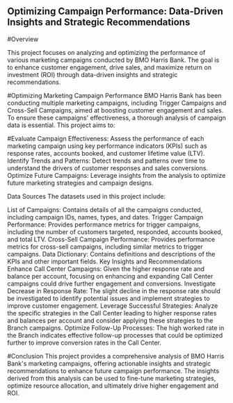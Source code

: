 ## Optimizing Campaign Performance: Data-Driven Insights and Strategic Recommendations

#Overview

This project focuses on analyzing and optimizing the performance of various marketing campaigns conducted by BMO Harris Bank. The goal is to enhance customer engagement, drive sales, and maximize return on investment (ROI) through data-driven insights and strategic recommendations.

#Optimizing Marketing Campaign Performance
BMO Harris Bank has been conducting multiple marketing campaigns, including Trigger Campaigns and Cross-Sell Campaigns, aimed at boosting customer engagement and sales. To ensure these campaigns' effectiveness, a thorough analysis of campaign data is essential. This project aims to:

#Evaluate Campaign Effectiveness: Assess the performance of each marketing campaign using key performance indicators (KPIs) such as response rates, accounts booked, and customer lifetime value (LTV).
Identify Trends and Patterns: Detect trends and patterns over time to understand the drivers of customer responses and sales conversions.
Optimize Future Campaigns: Leverage insights from the analysis to optimize future marketing strategies and campaign designs.

Data Sources
The datasets used in this project include:

List of Campaigns: Contains details of all the campaigns conducted, including campaign IDs, names, types, and dates.
Trigger Campaign Performance: Provides performance metrics for trigger campaigns, including the number of customers targeted, responded, accounts booked, and total LTV.
Cross-Sell Campaign Performance: Provides performance metrics for cross-sell campaigns, including similar metrics to trigger campaigns.
Data Dictionary: Contains definitions and descriptions of the KPIs and other important fields.
Key Insights and Recommendations
Enhance Call Center Campaigns: Given the higher response rate and balance per account, focusing on enhancing and expanding Call Center campaigns could drive further engagement and conversions.
Investigate Decrease in Response Rate: The slight decline in the response rate should be investigated to identify potential issues and implement strategies to improve customer engagement.
Leverage Successful Strategies: Analyze the specific strategies in the Call Center leading to higher response rates and balances per account and consider applying these strategies to the Branch campaigns.
Optimize Follow-Up Processes: The high worked rate in the Branch indicates effective follow-up processes that could be optimized further to improve conversion rates in the Call Center.

#Conclusion
This project provides a comprehensive analysis of BMO Harris Bank's marketing campaigns, offering actionable insights and strategic recommendations to enhance future campaign performance. The insights derived from this analysis can be used to fine-tune marketing strategies, optimize resource allocation, and ultimately drive higher engagement and ROI.
